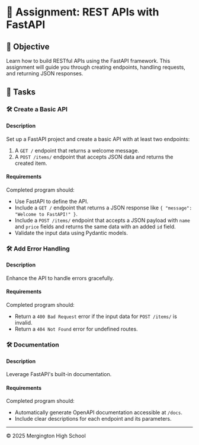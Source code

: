 # 📘 Assignment: REST APIs with FastAPI

## 🎯 Objective

Learn how to build RESTful APIs using the FastAPI framework. This assignment will guide you through creating endpoints, handling requests, and returning JSON responses.

## 📝 Tasks

### 🛠️ Create a Basic API

#### Description
Set up a FastAPI project and create a basic API with at least two endpoints:

1. A `GET /` endpoint that returns a welcome message.
2. A `POST /items/` endpoint that accepts JSON data and returns the created item.

#### Requirements
Completed program should:

- Use FastAPI to define the API.
- Include a `GET /` endpoint that returns a JSON response like `{ "message": "Welcome to FastAPI!" }`.
- Include a `POST /items/` endpoint that accepts a JSON payload with `name` and `price` fields and returns the same data with an added `id` field.
- Validate the input data using Pydantic models.

### 🛠️ Add Error Handling

#### Description
Enhance the API to handle errors gracefully.

#### Requirements
Completed program should:

- Return a `400 Bad Request` error if the input data for `POST /items/` is invalid.
- Return a `404 Not Found` error for undefined routes.

### 🛠️ Documentation

#### Description
Leverage FastAPI's built-in documentation.

#### Requirements
Completed program should:

- Automatically generate OpenAPI documentation accessible at `/docs`.
- Include clear descriptions for each endpoint and its parameters.

---

&copy; 2025 Mergington High School